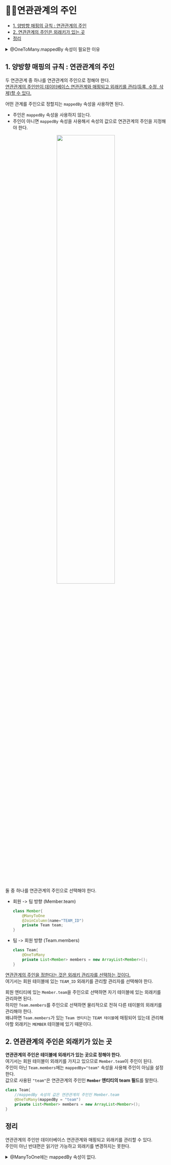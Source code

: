 # 🙋‍♂️연관관계의 주인   

- [1. 양방향 매핑의 규칙 : 연관관계의 주인](#1-양방향-매핑의-규칙--연관관계의-주인)
- [2. 연관관계의 주인은 외래키가 있는 곳](#2-연관관계의-주인은-외래키가-있는-곳)
- [정리](#정리)

<details>
<summary>@OneToMany.mappedBy 속성이 필요한 이유</summary>

엔티티를 양방향으로 매핑하면 `회원->팀, 팀->회원` **두 곳에서 서로를 참조**한다.   
따라서 객체의 연관관계를 관리하는 포인트는 2곳으로 늘어난다.   

*엔티티를 양방향 연관관계로 설정하면 객체의 참조는 둘인데 외래키는 하나다. (둘 사이의 차이가 발생)*   

JPA 에서는 두 객체 연관관계 중 하나를 정해서 테이블의 외래키를 관리해야 하는데 이것을 <font color="orange">연관관계의 주인(Owner)</font>이라고 한다.
</details>

## 1. 양방향 매핑의 규칙 : 연관관계의 주인   
두 연관관계 중 하나를 연관관계의 주인으로 정해야 한다.  
<u>연관관계의 주인만이 데이터베이스 연관관계와 매핑되고 외래키를 관리(등록, 수정, 삭제)할 수 있다.</u>   

어떤 관계를 주인으로 정할지는 `mappedBy` 속성을 사용하면 된다.   
- 주인은 `mappedBy` 속성을 사용하지 않는다.   
- 주인이 아니면 `mappedBy` 속성을 사용해서 속성의 값으로 연관관계의 주인을 지정해야 한다.   

<p align="center"><img src="https://velog.velcdn.com/post-images%2Fconatuseus%2F019d12b0-e5a0-11e9-be70-77c02759e378%2Fimage.png" width="60%"></p>   
둘 중 하나를 연관관계의 주인으로 선택해야 한다.

- 회원 -> 팀 방향 (Member.team)
    ```java
    class Member{
        @ManyToOne
        @JoinColumn(name="TEAM_ID")
        private Team team;
    }
    ```
- 팀 -> 회원 방향 (Team.members)   
    ```java
    class Team{
        @OneToMany
        private List<Member> members = new ArrayList<Member>();
    }
    ```

<u>연관관계의 주인을 정한다는 것은 외래키 관리자를 선택하는 것이다.</u>   
여기서는 회원 테이블에 있는 `TEAM_ID` 외래키를 관리할 관리자를 선택해야 한다.

회원 엔티티에 있는 `Member.team`을 주인으로 선택하면 자기 테이블에 있는 외래키를 관리하면 된다.   
하지만 `Team.members`를 주인으로 선택하면 물리적으로 전혀 다른 테이블의 외래키를 관리해야 한다.   
왜냐하면 `Team.members`가 있는 `Team 엔티티`는 `TEAM 테이블`에 매핑되어 있는데 관리해야할 외래키는 `MEMBER` 테이블에 있기 때문이다.

## 2. 연관관계의 주인은 외래키가 있는 곳   
**연관관계의 주인은 테이블에 외래키가 있는 곳으로 정해야 한다.**   
여기서는 회원 테이블이 외래키를 가지고 있으므로 `Member.team`이 주인이 된다.   
주인이 아닌 `Team.members`에는 `mappedBy="team"` 속성을 사용해 주인이 아님을 설정한다.   
값으로 사용된 `"team"`은 연관관계의 주인인 **`Member` 엔티티의 team 필드**를 말한다.

```java
class Team{
    //mappedBy 속성의 값은 연관관계의 주인인 Member.team
    @OneToMany(mappedBy = "team")
    private List<Member> members = new ArrayList<Member>();
}
```

## 정리
연관관계의 주인만 데이터베이스 연관관계와 매핑되고 외래키를 관리할 수 있다.   
주인이 아닌 반대편은 읽기만 가능하고 외래키를 변경하지는 못한다.   

<details>
<summary>@ManyToOne에는 mappedBy 속성이 없다.</summary>

데이터베이스 테이블의 다대일, 일대다 관계에서는 항상 '다' 쪽이 외래키를 가진다.   
<u>'다' 쪽인 `@ManyToOne`은 **항상 연관관계의 주인**</u>이 되므로 `mappedBy`를 설정할 수 없다.   

따라서 `@ManyToOne`에는 `mappedBy` 속성이 없다.
</details>